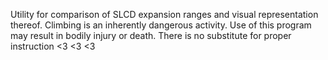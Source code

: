 Utility for comparison of SLCD expansion ranges and visual representation thereof. Climbing is an inherently dangerous activity. Use of this program may result in bodily injury or death. There is no substitute for proper instruction <3 <3 <3
